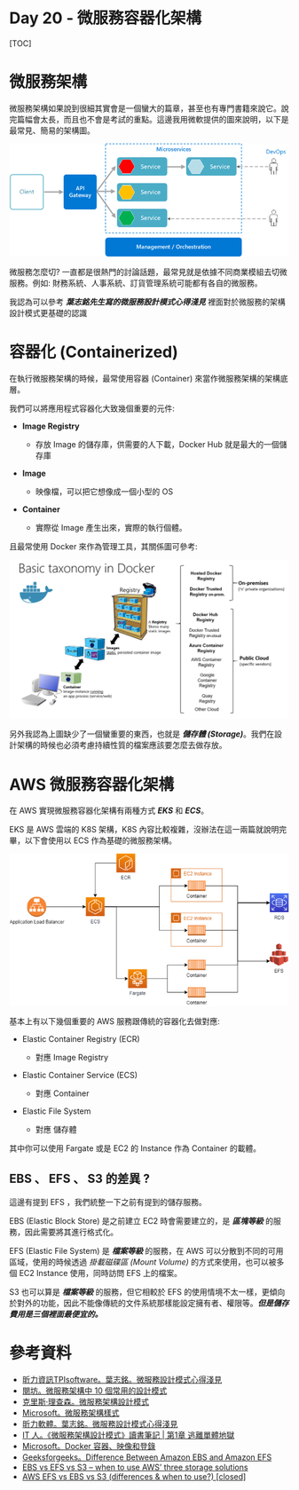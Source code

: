 # Day 20 - 微服務容器化架構


[TOC]



# 微服務架構

微服務架構如果說到很細其實會是一個蠻大的篇章，甚至也有專門書籍來說它。說完篇幅會太長，而且也不會是考試的重點。這邊我用微軟提供的圖來說明，以下是最常見、簡易的架構圖。

![Logical diagram of microservices architecture style.](https://raw.githubusercontent.com/kenhong4134/blog-for-it/main/content/posts/iThome%20%E9%90%B5%E4%BA%BA%E8%B3%BD/2022/images/microservices-logical.png)





微服務怎麼切? 一直都是很熱門的討論話題，最常見就是依據不同商業模組去切微服務。例如: 財務系統、人事系統、訂貨管理系統可能都有各自的微服務。

我認為可以參考 ***葉志銘先生寫的微服務設計模式心得淺見***  裡面對於微服務的架構設計模式更基礎的認識





# 容器化 (Containerized)

在執行微服務架構的時候，最常使用容器 (Container) 來當作微服務架構的架構底層。

我們可以將應用程式容器化大致幾個重要的元件:

- **Image Registry**
  - 存放 Image 的儲存庫，供需要的人下載，Docker Hub 就是最大的一個儲存庫

- **Image**
  - 映像檔，可以把它想像成一個小型的 OS 

- **Container**
  - 實際從 Image 產生出來，實際的執行個體。


且最常使用 Docker 來作為管理工具，其關係圖可參考:

![A diagram showing the basic taxonomy in Docker.](https://raw.githubusercontent.com/kenhong4134/blog-for-it/main/content/posts/iThome%20%E9%90%B5%E4%BA%BA%E8%B3%BD/2022/images/taxonomy-of-docker-terms-and-concepts.png)



另外我認為上圖缺少了一個蠻重要的東西，也就是 ***儲存體 (Storage)***。我們在設計架構的時候也必須考慮持續性質的檔案應該要怎麼去做存放。



# AWS 微服務容器化架構

在 AWS 實現微服務容器化架構有兩種方式 ***EKS*** 和 ***ECS***。

EKS 是 AWS 雲端的 K8S 架構，K8S 內容比較複雜，沒辦法在這一兩篇就說明完畢，以下會使用以 ECS 作為基礎的微服務架構。

![AWS-微服務容器化架構.drawio](https://raw.githubusercontent.com/kenhong4134/blog-for-it/main/content/posts/iThome%20%E9%90%B5%E4%BA%BA%E8%B3%BD/2022/images/AWS-微服務容器化架構.drawio.png)





基本上有以下幾個重要的 AWS 服務跟傳統的容器化去做對應:

- Elastic Container Registry (ECR)  
  - 對應 Image Registry

- Elastic Container Service (ECS)
  - 對應 Container

- Elastic File System
  - 對應 儲存體




其中你可以使用 Fargate 或是 EC2 的 Instance 作為 Container 的載體。







## EBS 、 EFS 、 S3 的差異 ?

這邊有提到 EFS ，我們統整一下之前有提到的儲存服務。



EBS (Elastic Block Store) 是之前建立 EC2 時會需要建立的，是 ***區塊等級*** 的服務，因此需要將其進行格式化。



EFS (Elastic File System) 是 ***檔案等級*** 的服務，在 AWS 可以分散到不同的可用區域，使用的時候透過 *掛載磁碟區 (Mount Volume)* 的方式來使用，也可以被多個 EC2 Instance 使用，同時訪問 EFS 上的檔案。



S3 也可以算是 ***檔案等級*** 的服務，但它相較於 EFS 的使用情境不太一樣，更傾向於對外的功能，因此不能像傳統的文件系統那樣能設定擁有者、權限等。***但是儲存費用是三個裡面最便宜的。***









# 參考資料

- [昕力資訊TPIsoftware。葉志銘。微服務設計模式心得淺見](https://www.tpisoftware.com/tpu/articleDetails/2114)
- [閱坊。微服務架構中 10 個常用的設計模式](https://www.readfog.com/a/1633275464939311104)
- [克里斯·理查森。微服務架構設計模式](https://www.books.com.tw/products/CN11642128)
- [Microsoft。微服務架構樣式](https://learn.microsoft.com/zh-tw/azure/architecture/guide/architecture-styles/microservices?source=recommendations)
- [昕力軟體。葉志銘。微服務設計模式心得淺見](https://www.tpisoftware.com/tpu/articleDetails/2114)
- [IT 人。《微服務架構設計模式》讀書筆記 | 第1章 逃離單體地獄](https://iter01.com/610620.html)
- [Microsoft。Docker 容器、映像和登錄](https://learn.microsoft.com/zh-tw/dotnet/architecture/microservices/container-docker-introduction/docker-containers-images-registries)
- [Geeksforgeeks。Difference Between Amazon EBS and Amazon EFS](https://www.geeksforgeeks.org/difference-between-amazon-ebs-and-amazon-efs/)
- [EBS vs EFS vs S3 – when to use AWS’ three storage solutions](https://www.justaftermidnight247.com/insights/ebs-efs-and-s3-when-to-use-awss-three-storage-solutions/)
- [AWS EFS vs EBS vs S3 (differences & when to use?) [closed]](https://stackoverflow.com/questions/29575877/aws-efs-vs-ebs-vs-s3-differences-when-to-use)

